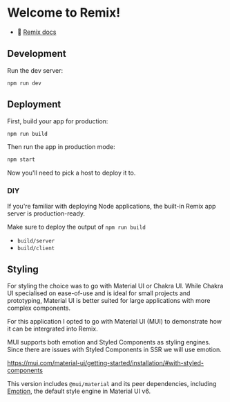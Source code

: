 # Welcome to Remix!

- 📖 [Remix docs](https://remix.run/docs)

## Development

Run the dev server:

```shellscript
npm run dev
```

## Deployment

First, build your app for production:

```sh
npm run build
```

Then run the app in production mode:

```sh
npm start
```

Now you'll need to pick a host to deploy it to.

### DIY

If you're familiar with deploying Node applications, the built-in Remix app server is production-ready.

Make sure to deploy the output of `npm run build`

- `build/server`
- `build/client`

## Styling

For styling the choice was to go with Material UI or Chakra UI. While Chakra UI specialised on ease-of-use and is ideal for small projects and prototyping, Material UI is better suited for large applications with more complex components.

For this application I opted to go with Material UI (MUI) to demonstrate how it can be intergrated into Remix.

MUI supports both emotion and Styled Components as styling engines. Since there are issues with Styled Components in SSR we will use emotion.

https://mui.com/material-ui/getting-started/installation/#with-styled-components

This version includes `@mui/material` and its peer dependencies, including [Emotion](https://emotion.sh/docs/introduction), the default style engine in Material UI v6.
